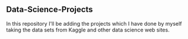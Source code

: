 ## Data-Science-Projects ##                   
In this repository I'll be adding the projects which I have done by myself taking the data sets from Kaggle and other data science web sites.                             
  
 
 
 
 
